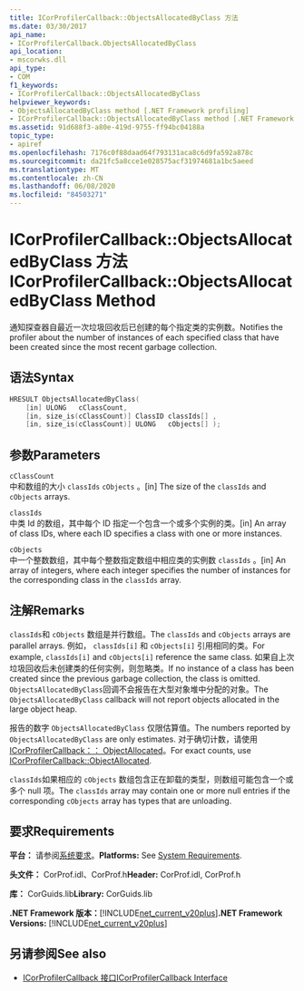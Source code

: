 ```yaml
---
title: ICorProfilerCallback::ObjectsAllocatedByClass 方法
ms.date: 03/30/2017
api_name:
- ICorProfilerCallback.ObjectsAllocatedByClass
api_location:
- mscorwks.dll
api_type:
- COM
f1_keywords:
- ICorProfilerCallback::ObjectsAllocatedByClass
helpviewer_keywords:
- ObjectsAllocatedByClass method [.NET Framework profiling]
- ICorProfilerCallback::ObjectsAllocatedByClass method [.NET Framework profiling]
ms.assetid: 91d688f3-a80e-419d-9755-ff94bc04188a
topic_type:
- apiref
ms.openlocfilehash: 7176c0f88daad64f793131aca8c6d9fa592a878c
ms.sourcegitcommit: da21fc5a8cce1e028575acf31974681a1bc5aeed
ms.translationtype: MT
ms.contentlocale: zh-CN
ms.lasthandoff: 06/08/2020
ms.locfileid: "84503271"
---
```

# <a name="icorprofilercallbackobjectsallocatedbyclass-method"></a><span data-ttu-id="16c13-102">ICorProfilerCallback::ObjectsAllocatedByClass 方法</span><span class="sxs-lookup"><span data-stu-id="16c13-102">ICorProfilerCallback::ObjectsAllocatedByClass Method</span></span>
<span data-ttu-id="16c13-103">通知探查器自最近一次垃圾回收后已创建的每个指定类的实例数。</span><span class="sxs-lookup"><span data-stu-id="16c13-103">Notifies the profiler about the number of instances of each specified class that have been created since the most recent garbage collection.</span></span>  
  
## <a name="syntax"></a><span data-ttu-id="16c13-104">语法</span><span class="sxs-lookup"><span data-stu-id="16c13-104">Syntax</span></span>  
  
```cpp  
HRESULT ObjectsAllocatedByClass(  
    [in] ULONG   cClassCount,  
    [in, size_is(cClassCount)] ClassID classIds[] ,  
    [in, size_is(cClassCount)] ULONG   cObjects[] );  
```  
  
## <a name="parameters"></a><span data-ttu-id="16c13-105">参数</span><span class="sxs-lookup"><span data-stu-id="16c13-105">Parameters</span></span>  
 `cClassCount`  
 <span data-ttu-id="16c13-106">中和数组的大小 `classIds` `cObjects` 。</span><span class="sxs-lookup"><span data-stu-id="16c13-106">[in] The size of the `classIds` and `cObjects` arrays.</span></span>  
  
 `classIds`  
 <span data-ttu-id="16c13-107">中类 Id 的数组，其中每个 ID 指定一个包含一个或多个实例的类。</span><span class="sxs-lookup"><span data-stu-id="16c13-107">[in] An array of class IDs, where each ID specifies a class with one or more instances.</span></span>  
  
 `cObjects`  
 <span data-ttu-id="16c13-108">中一个整数数组，其中每个整数指定数组中相应类的实例数 `classIds` 。</span><span class="sxs-lookup"><span data-stu-id="16c13-108">[in] An array of integers, where each integer specifies the number of instances for the corresponding class in the `classIds` array.</span></span>  
  
## <a name="remarks"></a><span data-ttu-id="16c13-109">注解</span><span class="sxs-lookup"><span data-stu-id="16c13-109">Remarks</span></span>  
 <span data-ttu-id="16c13-110">`classIds`和 `cObjects` 数组是并行数组。</span><span class="sxs-lookup"><span data-stu-id="16c13-110">The `classIds` and `cObjects` arrays are parallel arrays.</span></span> <span data-ttu-id="16c13-111">例如， `classIds[i]` 和 `cObjects[i]` 引用相同的类。</span><span class="sxs-lookup"><span data-stu-id="16c13-111">For example, `classIds[i]` and `cObjects[i]` reference the same class.</span></span> <span data-ttu-id="16c13-112">如果自上次垃圾回收后未创建类的任何实例，则忽略类。</span><span class="sxs-lookup"><span data-stu-id="16c13-112">If no instance of a class has been created since the previous garbage collection, the class is omitted.</span></span> <span data-ttu-id="16c13-113">`ObjectsAllocatedByClass`回调不会报告在大型对象堆中分配的对象。</span><span class="sxs-lookup"><span data-stu-id="16c13-113">The `ObjectsAllocatedByClass` callback will not report objects allocated in the large object heap.</span></span>  
  
 <span data-ttu-id="16c13-114">报告的数字 `ObjectsAllocatedByClass` 仅限估算值。</span><span class="sxs-lookup"><span data-stu-id="16c13-114">The numbers reported by `ObjectsAllocatedByClass` are only estimates.</span></span> <span data-ttu-id="16c13-115">对于确切计数，请使用[ICorProfilerCallback：： ObjectAllocated](icorprofilercallback-objectallocated-method.md)。</span><span class="sxs-lookup"><span data-stu-id="16c13-115">For exact counts, use [ICorProfilerCallback::ObjectAllocated](icorprofilercallback-objectallocated-method.md).</span></span>  
  
 <span data-ttu-id="16c13-116">`classIds`如果相应的 `cObjects` 数组包含正在卸载的类型，则数组可能包含一个或多个 null 项。</span><span class="sxs-lookup"><span data-stu-id="16c13-116">The `classIds` array may contain one or more null entries if the corresponding `cObjects` array has types that are unloading.</span></span>  
  
## <a name="requirements"></a><span data-ttu-id="16c13-117">要求</span><span class="sxs-lookup"><span data-stu-id="16c13-117">Requirements</span></span>  
 <span data-ttu-id="16c13-118">**平台：** 请参阅[系统要求](../../get-started/system-requirements.md)。</span><span class="sxs-lookup"><span data-stu-id="16c13-118">**Platforms:** See [System Requirements](../../get-started/system-requirements.md).</span></span>  
  
 <span data-ttu-id="16c13-119">**头文件：** CorProf.idl、CorProf.h</span><span class="sxs-lookup"><span data-stu-id="16c13-119">**Header:** CorProf.idl, CorProf.h</span></span>  
  
 <span data-ttu-id="16c13-120">**库：** CorGuids.lib</span><span class="sxs-lookup"><span data-stu-id="16c13-120">**Library:** CorGuids.lib</span></span>  
  
 <span data-ttu-id="16c13-121">**.NET Framework 版本：**[!INCLUDE[net_current_v20plus](../../../../includes/net-current-v20plus-md.md)]</span><span class="sxs-lookup"><span data-stu-id="16c13-121">**.NET Framework Versions:** [!INCLUDE[net_current_v20plus](../../../../includes/net-current-v20plus-md.md)]</span></span>  
  
## <a name="see-also"></a><span data-ttu-id="16c13-122">另请参阅</span><span class="sxs-lookup"><span data-stu-id="16c13-122">See also</span></span>

- [<span data-ttu-id="16c13-123">ICorProfilerCallback 接口</span><span class="sxs-lookup"><span data-stu-id="16c13-123">ICorProfilerCallback Interface</span></span>](icorprofilercallback-interface.md)
